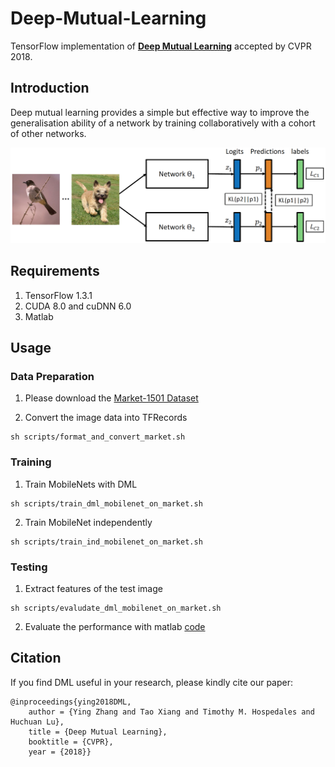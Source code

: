 # Deep-Mutual-Learning

TensorFlow implementation of **[Deep Mutual Learning](https://drive.google.com/file/d/1Deg9xXqPKAlxRgmWbggavftTvJPqJeyp/view)** accepted by CVPR 2018.


## Introduction
Deep mutual learning provides a simple but effective way to improve the generalisation ability of a network by training collaboratively with a cohort of other networks. 

![DML](DML.png "Deep Mutual Learning")

## Requirements

1. TensorFlow 1.3.1
2. CUDA 8.0 and cuDNN 6.0
3. Matlab

## Usage

### Data Preparation
1. Please download the [Market-1501 Dataset](http://www.liangzheng.com.cn/Project/project_reid.html)

2. Convert the image data into TFRecords
```
sh scripts/format_and_convert_market.sh
```

### Training
1. Train MobileNets with DML
```
sh scripts/train_dml_mobilenet_on_market.sh
```

2. Train MobileNet independently
```
sh scripts/train_ind_mobilenet_on_market.sh
```

### Testing
1. Extract features of the test image
```
sh scripts/evaludate_dml_mobilenet_on_market.sh
```

2. Evaluate the performance with matlab [code](https://github.com/zhunzhong07/person-re-ranking/tree/master/evaluation)


## Citation
If you find DML useful in your research, please kindly cite our paper:

```
@inproceedings{ying2018DML,
    author = {Ying Zhang and Tao Xiang and Timothy M. Hospedales and Huchuan Lu},
    title = {Deep Mutual Learning},
    booktitle = {CVPR},
    year = {2018}}
```